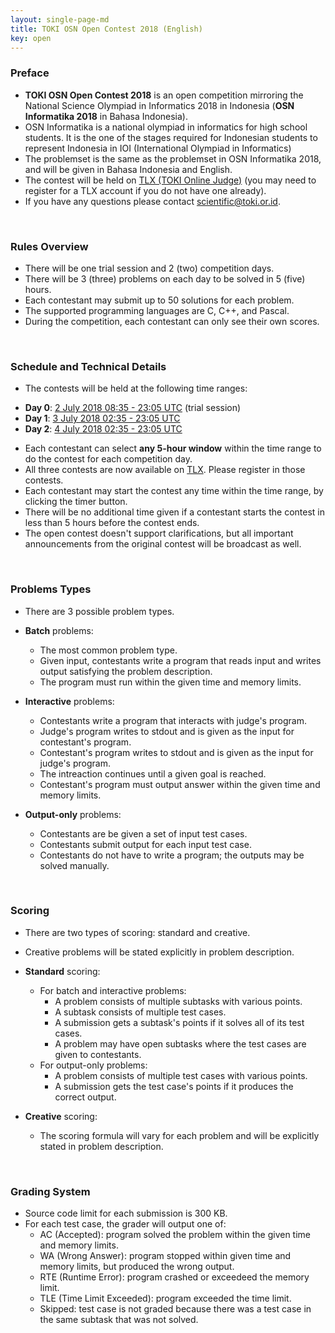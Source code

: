 ```yaml
---
layout: single-page-md
title: TOKI OSN Open Contest 2018 (English)
key: open
---
```


### Preface

- **TOKI OSN Open Contest 2018** is an open competition mirroring the National Science Olympiad in Informatics 2018 in Indonesia (**OSN Informatika 2018** in Bahasa Indonesia).
- OSN Informatika is a national olympiad in informatics for high school students. It is the one of the stages required for Indonesian students to represent Indonesia in IOI (International Olympiad in Informatics)
- The problemset is the same as the problemset in OSN Informatika 2018, and will be given in Bahasa Indonesia and English.
- The contest will be held on [TLX (TOKI Online Judge)](https://tlx.toki.id/competition) (you may need to register for a TLX account if you do not have one already).
- If you have any questions please contact [scientific@toki.or.id](mailto:scientific@toki.or.id).

<br>

### Rules Overview

* There will be one trial session and 2 (two) competition days.
* There will be 3 (three) problems on each day to be solved in 5 (five) hours.
* Each contestant may submit up to 50 solutions for each problem.
* The supported programming languages are C, C++, and Pascal.
* During the competition, each contestant can only see their own scores.

<br>

### Schedule and Technical Details

- The contests will be held at the following time ranges:
* **Day 0**: [2 July 2018 08:35 - 23:05 UTC](https://www.timeanddate.com/worldclock/fixedtime.html?msg=TOKI+OSN+Open+Contest+2018+Day+0&iso=20180702T1535&p1=575&ah=14&am=30) (trial session)
* **Day 1**: [3 July 2018 02:35 - 23:05 UTC](https://www.timeanddate.com/worldclock/fixedtime.html?msg=TOKI+OSN+Open+Contest+2018+Day+1&iso=20180703T0935&p1=575&ah=20&am=30)
* **Day 2**: [4 July 2018 02:35 - 23:05 UTC](https://www.timeanddate.com/worldclock/fixedtime.html?msg=TOKI+OSN+Open+Contest+2018+Day+2&iso=20180704T0935&p1=575&ah=20&am=30)

- Each contestant can select **any 5-hour window** within the time range to do the contest for each competition day.
- All three contests are now available on [TLX](https://tlx.toki.id/competition). Please register in those contests.
- Each contestant may start the contest any time within the time range, by clicking the timer button.
- There will be no additional time given if a contestant starts the contest in less than 5 hours before the contest ends.
- The open contest doesn't support clarifications, but all important announcements from the original contest will be broadcast as well.

<br>

### Problems Types

- There are 3 possible problem types.

- **Batch** problems:
  * The most common problem type.
  * Given input, contestants write a program that reads input and writes output satisfying the problem description.
  * The program must run within the given time and memory limits.

- **Interactive** problems:
  * Contestants write a program that interacts with judge's program.
  * Judge's program writes to stdout and is given as the input for contestant's program.
  * Contestant's program writes to stdout and is given as the input for judge's program.
  * The intreaction continues until a given goal is reached.
  * Contestant's program must output answer within the given time and memory limits.

- **Output-only** problems:
  * Contestants are be given a set of input test cases.
  * Contestants submit output for each input test case.
  * Contestants do not have to write a program; the outputs may be solved manually.

<br>

### Scoring

* There are two types of scoring: standard and creative.
* Creative problems will be stated explicitly in problem description.

* **Standard** scoring:
  * For batch and interactive problems:
    * A problem consists of multiple subtasks with various points.
    * A subtask consists of multiple test cases.
    * A submission gets a subtask's points if it solves all of its test cases.
    * A problem may have open subtasks where the test cases are given to contestants.
  * For output-only problems:
    * A problem consists of multiple test cases with various points.
    * A submission gets the test case's points if it produces the correct output.

* **Creative** scoring:
  * The scoring formula will vary for each problem and will be explicitly stated in problem description.

<br>

### Grading System

* Source code limit for each submission is 300 KB.
* For each test case, the grader will output one of:
  * AC (Accepted): program solved the problem within the given time and memory limits.
  * WA (Wrong Answer): program stopped within given time and memory limits, but produced the wrong output.
  * RTE (Runtime Error): program crashed or exceedeed the memory limit.
  * TLE (Time Limit Exceeded): program exceeded the time limit.
  * Skipped: test case is not graded because there was a test case in the same subtask that was not solved.